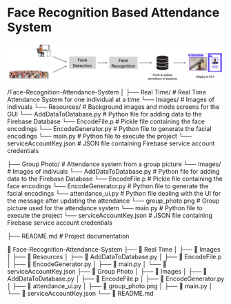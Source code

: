 # Face Recognition Based Attendance System

![Flow Diagram](assets/flow_att_recog.png)

/Face-Recognition-Attendance-System
│
├── Real Time/             # Real Time Attendance System for one individual at a time
  └──  Images/              # Images of indivuals
  └──  Resources/           # Background images and mode screens for the GUI
  └──  AddDataToDatabase.py # Python file for adding data to the Firebase Database
  └──  EncodeFile.p         # Pickle file containing the face encodings
  └──  EncodeGenerator.py   # Python file to generate the facial encodings
  └──  main.py              # Python file to execute the project
  └──  serviceAccountKey.json # JSON file containing Firebase service account credentials
  
├── Group Photo/           # Attendance system from a group picture
  └──  Images/              # Images of indivuals
  └──  AddDataToDatabase.py # Python file for adding data to the Firebase Database
  └──  EncodeFile.p         # Pickle file containing the face encodings
  └──  EncodeGenerator.py   # Python file to generate the facial encodings
  └──  attendance_ui.py     # Python file dealing with the UI for the message after updating the attendance
  └──  group_photo.png      # Group picture used for the attendance system
  └──  main.py              # Python file to execute the project
  └──  serviceAccountKey.json # JSON file containing Firebase service account credentials

├── README.md              # Project documentation

📁 Face-Recognition-Attendance-System
├── 📁 Real Time
│   ├── 📁 Images
│   ├── 📁 Resources
│   ├── 📄 AddDataToDatabase.py
│   ├── 📄 EncodeFile.p
│   ├── 📄 EncodeGenerator.py
│   ├── 📄 main.py
│   └── 📄 serviceAccountKey.json
├── 📁 Group Photo
│   ├── 📁 Images
│   ├── 📄 AddDataToDatabase.py
│   ├── 📄 EncodeFile.p
│   ├── 📄 EncodeGenerator.py
│   ├── 📄 attendance_ui.py
│   ├── 📄 group_photo.png
│   ├── 📄 main.py
│   └── 📄 serviceAccountKey.json
└── 📄 README.md
